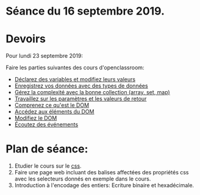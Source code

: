 # Séance du 16 septembre 2019.

# Devoirs

Pour lundi 23 septembre 2019:

Faire les parties suivantes des cours d'openclassroom:
* [Déclarez des variables et modifiez leurs valeurs](https://openclassrooms.com/fr/courses/6175841-apprenez-a-programmer-avec-javascript/6278392-declarez-des-variables-et-modifiez-leurs-valeurs)
* [Enregistrez vos données avec des types de données](https://openclassrooms.com/fr/courses/6175841-apprenez-a-programmer-avec-javascript/6278450-enregistrez-vos-donnees-avec-des-types-de-donnees)
* [Gérez la complexité avec la bonne collection (array, set, map)](https://openclassrooms.com/fr/courses/6175841-apprenez-a-programmer-avec-javascript/6278664-gerez-la-complexite-avec-la-bonne-collection-array-set-map)
* [Travaillez sur les paramètres et les valeurs de retour](https://openclassrooms.com/fr/courses/6175841-apprenez-a-programmer-avec-javascript/6279223-travaillez-sur-les-parametres-et-les-valeurs-de-retour)
* [Comprenez ce qu'est le DOM](https://openclassrooms.com/fr/courses/5543061-ecrivez-du-javascript-pour-le-web/5543068-comprenez-ce-quest-le-dom)
* [Accédez aux éléments du DOM](https://openclassrooms.com/fr/courses/5543061-ecrivez-du-javascript-pour-le-web/5577476-accedez-aux-elements-du-dom)
* [Modifiez le DOM](https://openclassrooms.com/fr/courses/5543061-ecrivez-du-javascript-pour-le-web/5577491-modifiez-le-dom)
* [Écoutez des événements](https://openclassrooms.com/fr/courses/5543061-ecrivez-du-javascript-pour-le-web/5578156-ecoutez-des-evenements)


# Plan de séance:

1. Etudier le cours sur le [css](https://edisondelorgues.github.io/NSI/Docs/css.html).
2. Faire une page web incluant des balises affectées des propriétés css avec les selecteurs donnés en exemple dans le cours. 
3. Introduction à l'encodage des entiers: Ecriture binaire et hexadécimale.
